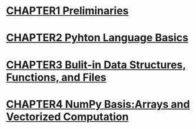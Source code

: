 # [**CHAPTER1 Preliminaries**](https://github.com/Weialmighty/Python-for-Data-Analysis/blob/master/CHAPTER1%20Preliminaries.md)
# [**CHAPTER2 Pyhton Language Basics**](https://github.com/Weialmighty/Python-for-Data-Analysis/blob/master/CHAPTER2%20Pyhton%20Language%20Basics.md)
# [**CHAPTER3 Bulit-in Data Structures, Functions, and Files**](https://github.com/Weialmighty/Python-for-Data-Analysis/blob/master/CHAPTER3%20Bulit-in%20Data%20Structures%2C%20Functions%2C%20and%20Files.md)
# [**CHAPTER4 NumPy Basis:Arrays and Vectorized Computation**](https://github.com/Weialmighty/Python-for-Data-Analysis/blob/master/CHAPTER4%20NumPy%20Basis:Arrays%20and%20Vectorized%20Computation.md)
